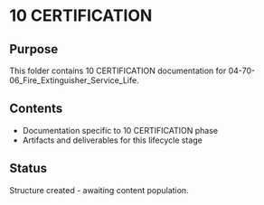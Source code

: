 # 10 CERTIFICATION

## Purpose
This folder contains 10 CERTIFICATION documentation for 04-70-06_Fire_Extinguisher_Service_Life.

## Contents
- Documentation specific to 10 CERTIFICATION phase
- Artifacts and deliverables for this lifecycle stage

## Status
Structure created - awaiting content population.
